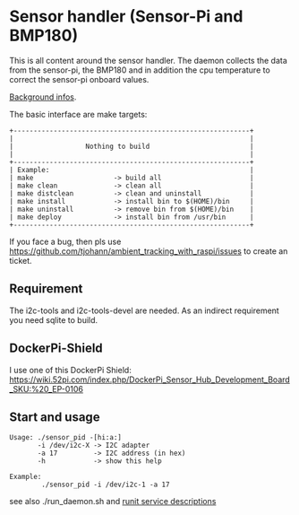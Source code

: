 Sensor handler (Sensor-Pi and BMP180)
=====================================

This is all content around the sensor handler. The daemon collects the data from the sensor-pi, the BMP180 and in addition the cpu temperature to correct the sensor-pi onboard values.

[Background infos](../Documentation/knowledge_base.md).

The basic interface are make targets:

    +-----------------------------------------------------------+
    |                                                           |
    |                  Nothing to build                         |
    |                                                           |
    +-----------------------------------------------------------+
    | Example:                                                  |
    | make                    -> build all                      |
    | make clean              -> clean all                      |
    | make distclean          -> clean and uninstall            |
    | make install            -> install bin to $(HOME)/bin     |
    | make uninstall          -> remove bin from $(HOME)/bin    |
    | make deploy             -> install bin from /usr/bin      |
    +-----------------------------------------------------------+

If you face a bug, then pls use https://github.com/tjohann/ambient_tracking_with_raspi/issues to create an ticket.


Requirement
-----------

The i2c-tools and i2c-tools-devel are needed. As an indirect requirement you need sqlite to build.


DockerPi-Shield
---------------

I use one of this DockerPi Shield: https://wiki.52pi.com/index.php/DockerPi_Sensor_Hub_Development_Board_SKU:%20_EP-0106


Start and usage
---------------

```
Usage: ./sensor_pid -[hi:a:]
       -i /dev/i2c-X -> I2C adapter
       -a 17         -> I2C address (in hex)
       -h            -> show this help

Example:
        ./sensor_pid -i /dev/i2c-1 -a 17
```

see also ./run_daemon.sh and [runit service descriptions](../etc/README.md)
